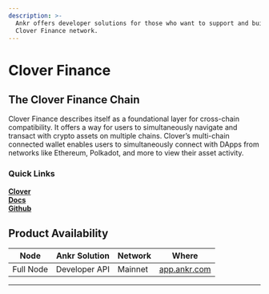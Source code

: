 ```yaml
---
description: >-
  Ankr offers developer solutions for those who want to support and build on the
  Clover Finance network.
---
```


# Clover Finance

## The Clover Finance Chain

Clover Finance describes itself as a foundational layer for cross-chain compatibility. It offers a way for users to simultaneously navigate and transact with crypto assets on multiple chains. Clover’s multi-chain connected wallet enables users to simultaneously connect with DApps from networks like Ethereum, Polkadot, and more to view their asset activity.

### Quick Links

[**Clover**](https://clover.finance)\
[**Docs**](https://docs.clover.finance)\
[**Github**](https://github.com/clover-network)

## Product Availability

| Node      | Ankr Solution | Network | Where                                |
| --------- | ------------- | ------- | ------------------------------------ |
| Full Node | Developer API | Mainnet | [app.ankr.com](https://app.ankr.com) |



***
